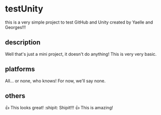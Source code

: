 # testUnity
this is a very simple project to test GitHub and Unity created by Yaelle and Georges!!!

## description
Well that's just a mini project, it doesn't do anything!
This is very very basic.

## platforms
All... or none, who knows! For now, we'll say none.

## others
:+1: This looks great!
:shipit: Shipit!!!
:+1: This is amazing!

